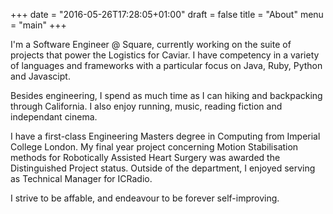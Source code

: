 +++
date = "2016-05-26T17:28:05+01:00"
draft = false
title = "About"
menu = "main"
+++

I'm a Software Engineer @ Square, currently working on the suite of projects that power the Logistics for Caviar. I have competency in a variety of languages and frameworks with a particular focus on Java, Ruby, Python and Javascipt.

Besides engineering, I spend as much time as I can hiking and backpacking through California. I also enjoy running, music, reading fiction and independant cinema.

I have a first-class Engineering Masters degree in Computing from Imperial College London. My final year project concerning Motion Stabilisation methods for Robotically Assisted Heart Surgery was awarded the Distinguished Project status. Outside of the department, I enjoyed serving as Technical Manager for ICRadio.

I strive to be affable, and endeavour to be forever self-improving.


